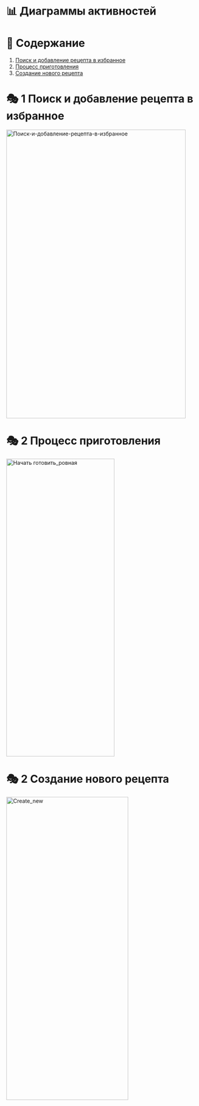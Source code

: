 # 📊 Диаграммы активностей

# 📑 **Содержание**
1. [Поиск и добавление рецепта в избранное](#1)
2. [Процесс приготовления](#2)
3. [Создание нового рецепта](#3)

 
<a name="1"/>

# 🎭 **1 Поиск и добaвление рецепта в избранное**

<img width="471" height="757" alt="Поиск-и-добавление-рецепта-в-избранное" src="https://github.com/user-attachments/assets/c68f05a2-454c-4993-b85e-7c405d315cd8" />

<a name="2"/>

# 🎭 **2 Процесс приготовления**

<img width="284" height="781" alt="Начать готовить_ровная" src="https://github.com/user-attachments/assets/6ab8d125-e4fe-498a-b5ef-9b7acc9ce804" />

<a name="3"/>

# 🎭 **2 Создание нового рецепта**

<img width="320" height="795" alt="Create_new" src="https://github.com/user-attachments/assets/42143e6c-683e-4133-9eff-0e03da0b7475" />




